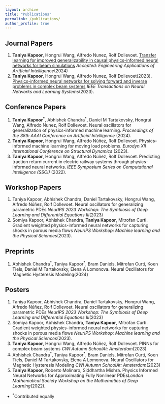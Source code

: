```yaml
---
layout: archive
title: "Publications"
permalink: /publications/
author_profile: true
---
```


## Journal Papers
1. **Taniya Kapoor**, Hongrui Wang, Alfredo Nunez, Rolf Dollevoet. [Transfer learning for improved generalizability in causal physics-informed neural networks for beam simulations]([https://www.sciencedirect.com/science/article/pii/S0022169423014932](https://arxiv.org/pdf/2311.00578)) *Accepted: Engineering Applications of Artificial Intelligence*(2024)
1. **Taniya Kapoor**, Hongrui Wang, Alfredo Nunez, Rolf Dollevoet(2023). [Physics-informed neural networks for solving forward and inverse problems in complex beam systems](https://ieeexplore.ieee.org/document/10255379) *IEEE Transactions on Neural Networks and Learning Systems*(2023).

## Conference Papers

1. **Taniya Kapoor<sup>\*</sup>**, Abhishek Chandra<sup>\*</sup>, Daniel M Tartakovsky, Hongrui Wang, Alfredo Nunez, Rolf Dollevoet. Neural oscillators for generalization of physics-informed machine learning. *Proceedings of the 38th AAAI Conference on Artificial Intelligence* (2024).
1. **Taniya Kapoor**, Hongrui Wang, Alfredo Núñez, Rolf Dollevoet. Physics-informed machine learning for moving load problems. *Eurodyn XII International Conference on Structural Dynamics* (2023).
1. **Taniya Kapoor**, Hongrui Wang, Alfredo Núñez, Rolf Dollevoet. Predicting traction return current in electric railway systems through physics-informed neural networks. *IEEE Symposium Series on Computational Intelligence (SSCI)* (2022).
   
## Workshop Papers
1. Taniya Kapoor, Abhishek Chandra, Daniel Tartakovsky, Hongrui Wang, Alfredo Núñez, Rolf Dollevoet. Neural oscillators for generalizing parametric PDEs *NeurIPS 2023 Workshop: The Symbiosis of Deep Learning and Differential Equations III*(2023)
1. Somiya Kapoor, Abhishek Chandra, **Taniya Kapoor**, Mitrofan Curti. Gradient weighted physics-informed neural networks for capturing shocks in porous media flows *NeurIPS Workshop: Machine learning and the Physical Sciences*(2023).
   
## Preprints
1. Abhishek Chandra<sup>\*</sup>, Taniya Kapoor<sup>\*</sup>, Bram Daniels, Mitrofan Curti, Koen Tiels, Daniel M Tartakovsky, Elena A Lomonova. Neural Oscillators for Magnetic Hysteresis Modeling(2024) 

## Posters
1. Taniya Kapoor, Abhishek Chandra, Daniel Tartakovsky, Hongrui Wang, Alfredo Núñez, Rolf Dollevoet. Neural oscillators for generalizing parametric PDEs *NeurIPS 2023 Workshop: The Symbiosis of Deep Learning and Differential Equations III*(2023)
1. Somiya Kapoor, Abhishek Chandra, **Taniya Kapoor**, Mitrofan Curti. Gradient weighted physics-informed neural networks for capturing shocks in porous media flows *NeurIPS Workshop: Machine learning and the Physical Sciences*(2023).
1. **Taniya Kapoor**, Hongrui Wang, Alfredo Núñez, Rolf Dollevoet. PINNs for complex beam systems *CWI Autumn SchoolAt: Amsterdam*(2023)
1. Abhishek Chandra<sup>\*</sup>, Taniya Kapoor<sup>\*</sup>, Bram Daniels, Mitrofan Curti, Koen Tiels, Daniel M Tartakovsky, Elena A Lomonova. Neural Oscillators for Magnetic Hysteresis Modeling *CWI Autumn SchoolAt: Amsterdam*(2023)  
1. **Taniya Kapoor**, Roberto Molinaro, Siddhartha Mishra. Physics Informed Neural Networks for Approximating Fully Nonlinear PDEs*London Mathematical Society Workshop on the Mathematics of Deep Learning*(2022).
   
- <sup>\*</sup>Contributed equally

